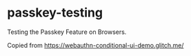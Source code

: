 # passkey-testing
Testing the Passkey Feature on Browsers.

Copied from https://webauthn-conditional-ui-demo.glitch.me/
